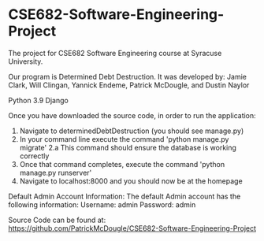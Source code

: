 # CSE682-Software-Engineering-Project
The project for CSE682 Software Engineering course at Syracuse University.

Our program is Determined Debt Destruction.  It was developed by:
Jamie Clark, Will Clingan, Yannick Endeme, Patrick McDougle, and Dustin Naylor

Python 3.9
Django

Once you have downloaded the source code, in order to run the application:
1. Navigate to determinedDebtDestruction (you should see manage.py)
2. In your command line execute the command 'python manage.py migrate'
   2.a This command should ensure the database is working correctly
3. Once that command completes, execute the command 'python manage.py runserver'
4. Navigate to localhost:8000 and you should now be at the homepage

Default Admin Account Information:
  The default Admin account has the following information:
    Username: admin
    Password: admin
    
Source Code can be found at:
https://github.com/PatrickMcDougle/CSE682-Software-Engineering-Project
